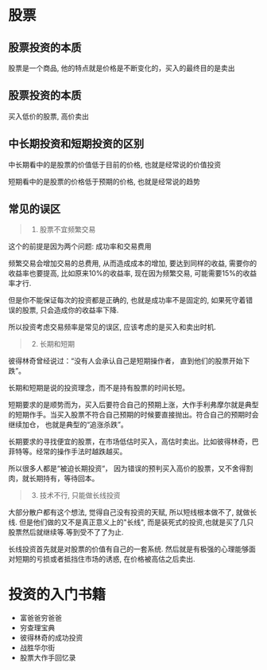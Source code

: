 # 股票

## 股票投资的本质

股票是一个商品, 他的特点就是价格是不断变化的，买入的最终目的是卖出

## 股票投资的本质

买入低价的股票, 高价卖出

## 中长期投资和短期投资的区别

中长期看中的是股票的价值低于目前的价格, 也就是经常说的价值投资

短期看中的是股票的价格低于预期的价格, 也就是经常说的趋势

## 常见的误区

> 1. 股票不宜频繁交易

这个的前提是因为两个问题: 成功率和交易费用

频繁交易会增加交易的总费用, 从而造成成本的增加, 要达到同样的收益, 需要你的收益率也要提高, 比如原来10%的收益率, 现在因为频繁交易, 可能需要15%的收益率才行.

但是你不能保证每次的投资都是正确的, 也就是成功率不是固定的, 如果死守着错误的股票, 只会造成你的收益率下降.

所以投资考虑交易频率是常见的误区, 应该考虑的是买入和卖出时机.

> 2. 长期和短期

彼得林奇曾经说过：“没有人会承认自己是短期操作者， 直到他们的股票开始下跌”。

长期和短期是说的投资理念，而不是持有股票的时间长短。

短期要求的是顺势而为，买入后要符合自己的预期上涨，大作手利弗摩尔就是典型的短期作手。当买入股票不符合自己预期的时候要直接抛出。符合自己的预期时会继续加仓， 也就是典型的“追涨杀跌”。

长期要求的寻找便宜的股票，在市场低估时买入，高估时卖出。比如彼得林奇，巴菲特等。经常的操作手法时越跌越买。

所以很多人都是“被迫长期投资“， 因为错误的预判买入高价的股票，又不舍得割肉，就长期持有，等待回本。

> 3. 技术不行, 只能做长线投资

大部分散户都有这个想法, 觉得自己没有投资的天赋, 所以短线根本做不了, 就做长线. 但是他们做的又不是真正意义上的"长线", 而是装死式的投资,也就是买了几只股票然后就继续等.等到受不了了为止.

长线投资首先就是对股票的价值有自己的一套系统. 然后就是有极强的心理能够面对短期的亏损或者抵挡住市场的诱惑, 在价格被高估之后卖出.

# 投资的入门书籍

* 富爸爸穷爸爸
* 穷查理宝典
* 彼得林奇的成功投资
* 战胜华尔街
* 股票大作手回忆录
